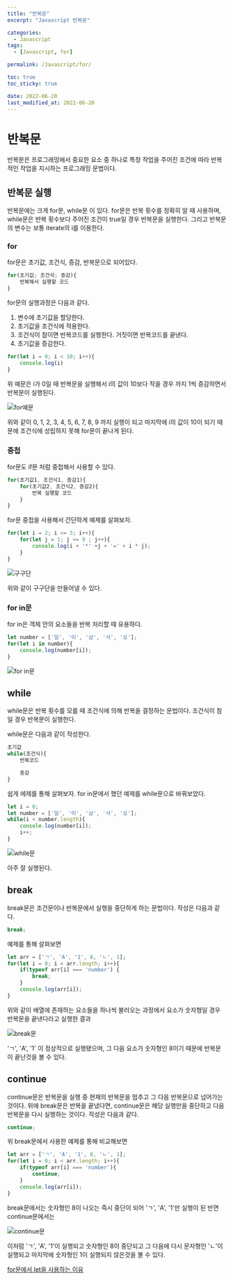 ```yaml
---
title: "반복문"
excerpt: "Javascript 반복문"

categories:
  - Javascript
tags:
  - [Javascript, for]

permalink: /Javascript/for/

toc: true
toc_sticky: true

date: 2022-06-20
last_modified_at: 2022-06-20
---
```


# 반복문
반복문은 프로그래밍에서 중요한 요소 중 하나로 특정 작업을 주어진 조건에 따라 반복적인 작업을 지시하는 프로그래밍 문법이다.

## 반복문 실행
반복문에는 크게 for문, while문 이 있다. for문은 반복 횟수를 정확히 알 때 사용하며, while문은 반복 횟수보다 주어진 조건이 true일 경우 반복문을 실행한다.
그리고 반복문의 변수는 보통 iterate의 i를 이용한다.

### for
for문은 초기값, 조건식, 증감, 반복문으로 되어있다. 
```javascript
for(초기값; 조건식; 증감){
    반복해서 실행할 코드
}
```
for문의 실행과정은 다음과 같다.
1. 변수에 초기값을 할당한다.
2. 초기값을 조건식에 적용한다.
3. 조건식이 참이면 반복코드를 실행한다. 거짓이면 반복코드를 끝낸다.
4. 초기값을 증감한다.

```javascript
for(let i = 0; i < 10; i++){
    console.log(i)
}
```
위 예문은 i가 0일 때 반복문을 실행해서 i의 값이 10보다 작을 경우 까지 1씩 증감하면서 반복문이 실행된다.

![for예문](https://user-images.githubusercontent.com/46247666/56254984-01d1d800-60fe-11e9-99a8-0dff10672eb9.jpg)

위와 같이 0, 1, 2, 3, 4, 5, 6, 7, 8, 9 까지 실행이 되고 마지막에 i의 값이 10이 되기 때문에 조건식에 성립하지 못해 for문이 끝나게 된다.

### 중첩
for문도 if문 처럼 중첩해서 사용할 수 있다. 
```javascript
for(초기값1, 조건식1, 증감1){
    for(초기값2, 조건식2, 증감2){
        반복 실행할 코드
    }
}
```

for문 중첩을 사용해서 간단하게 예제를 살펴보자.

```javascript
for(let i = 2; i <= 3; i++){
    for(let j = 1; j <= 9 ; j++){
        console.log(i + '*' +j + '=' + i * j);
    }
}
```

![구구단](https://user-images.githubusercontent.com/46247666/56255487-08f9e580-6100-11e9-9a77-0d92b4956219.jpg)

위와 같이 구구단을 만들어낼 수 있다.

### for in문
for in은 객체 안의 요소들을 반복 처리할 때 유용하다.
```javascript
let number = ['일', '이', '삼', '사', '오'];
for(let i in number){
    console.log(number[i]);
}
```
![for in문](https://user-images.githubusercontent.com/46247666/56255862-5c206800-6101-11e9-9413-5ee66a4a0566.jpg)

## while
while문은 반복 횟수를 모를 때 조건식에 의해 반복을 결정하는 문법이다. 조건식이 참일 경우 반복문이 실행한다.

while문은 다음과 같이 작성한다.
```javascript
초기값
while(조건식){
    반복코드

    증감
}
```

쉽게 에제를 통해 살펴보자.
for in문에서 했던 예제를 while문으로 바꿔보았다.

```javascript
let i = 0;
let number = ['일', '이', '삼', '사', '오'];
while(i < number.length){
    console.log(number[i]);
    i++;
}
```

![while문](https://user-images.githubusercontent.com/46247666/56256967-bcb1a400-6105-11e9-9a53-ed809930190c.jpg)

아주 잘 실행된다.

## break
break문은 조건문이나 반복문에서 실행을 중단하게 하는 문법이다. 작성은 다음과 같다.
```javascript
break;
```
예제를 통해 살펴보면
```javascript
let arr = ['ㄱ', 'A', '1', 8, 'ㄴ', 1];
for(let i = 0; i < arr.length; i++){
    if(typeof arr[i] === 'number') {
        break;
    }
    console.log(arr[i]);
}
```

위와 같이 배열에 존재하는 요소들을 하나씩 불러오는 과정에서 요소가 숫자형일 경우 반복문을 끝낸다라고 실행한 결과

![break문](https://user-images.githubusercontent.com/46247666/56258812-dd7cf800-610b-11e9-9507-0f572869bca1.jpg)

'ㄱ', 'A', '1' 이 정상적으로 실행됐으며, 그 다음 요소가 숫자형인 8이기 때문에 반복문이 끝난것을 볼 수 있다.

## continue 
continue문은 반복문을 실행 중 현재의 반복문을 멈추고 그 다음 반복문으로 넘어가는 것이다. 위에 break문은 반복을 끝냈다면, continue문은 해당 실행만을 중단하고 다음 반복문을 다시 실행하는 것이다. 작성은 다음과 같다.
```javascript
continue;
```
위 break문에서 사용한 예제를 통해 비교해보면
```javascript
let arr = ['ㄱ', 'A', '1', 8, 'ㄴ', 1];
for(let i = 0; i < arr.length; i++){
    if(typeof arr[i] === 'number'){
        continue;
    }
    console.log(arr[i]);
}
```
break문에서는 숫자형인 8이 나오는 즉시 중단이 되어 'ㄱ', 'A', '1'만 실행이 된 반면 continue문에서는

![continue문](https://user-images.githubusercontent.com/46247666/56259342-a3acf100-610d-11e9-8c29-790b2f1f20fb.jpg)

이처럼 'ㄱ', 'A', '1'이 실행되고 숫자형인 8이 중단되고 그 다음에 다시 문자형인 'ㄴ'이 실행되고 마지막에 숫자형인 1이 실행되지 않은것을 볼 수 있다.

[for문에서 let을 사용하는 이유](#)